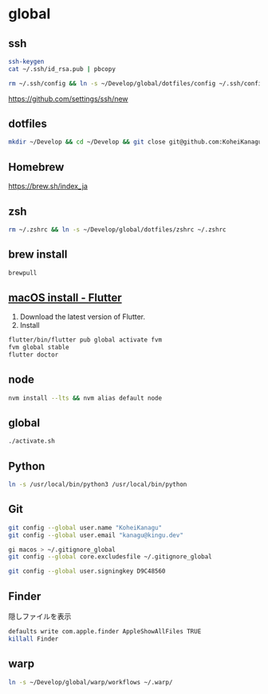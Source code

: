 # global

## ssh

```sh
ssh-keygen
cat ~/.ssh/id_rsa.pub | pbcopy

rm ~/.ssh/config && ln -s ~/Develop/global/dotfiles/config ~/.ssh/config
```

<https://github.com/settings/ssh/new>

## dotfiles

```sh
mkdir ~/Develop && cd ~/Develop && git close git@github.com:KoheiKanagu/global.git
```

## Homebrew

<https://brew.sh/index_ja>

## zsh

```sh
rm ~/.zshrc && ln -s ~/Develop/global/dotfiles/zshrc ~/.zshrc
```

## brew install

```sh
brewpull
```

## [macOS install \- Flutter](https://flutter.dev/docs/get-started/install/macos)

1. Download the latest version of Flutter.
2. Install

```sh
flutter/bin/flutter pub global activate fvm
fvm global stable
flutter doctor
```

## node

```sh
nvm install --lts && nvm alias default node
```

## global

```sh
./activate.sh
```

## Python

```sh
ln -s /usr/local/bin/python3 /usr/local/bin/python
```

## Git

```sh
git config --global user.name "KoheiKanagu"
git config --global user.email "kanagu@kingu.dev"

gi macos > ~/.gitignore_global
git config --global core.excludesfile ~/.gitignore_global

git config --global user.signingkey D9C48560
```

## Finder

隠しファイルを表示

```sh
defaults write com.apple.finder AppleShowAllFiles TRUE
killall Finder
```

## warp

```sh
ln -s ~/Develop/global/warp/workflows ~/.warp/
```
